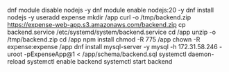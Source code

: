 dnf module disable nodejs -y
dnf module enable nodejs:20 -y
dnf install nodejs -y
useradd expense
mkdir /app 
curl -o /tmp/backend.zip https://expense-web-app.s3.amazonaws.com/backend.zip 
cp backend.service /etc/systemd/system/backend.service
cd /app
unzip -o /tmp/backend.zip
cd /app
npm install
chmod -R 775 /app
chown -R expense:expense /app
dnf install mysql-server -y
mysql -h 172.31.58.246 -uroot -pExpenseApp@1 < /app/schema/backend.sql
systemctl daemon-reload
systemctl enable backend
systemctl start backend 